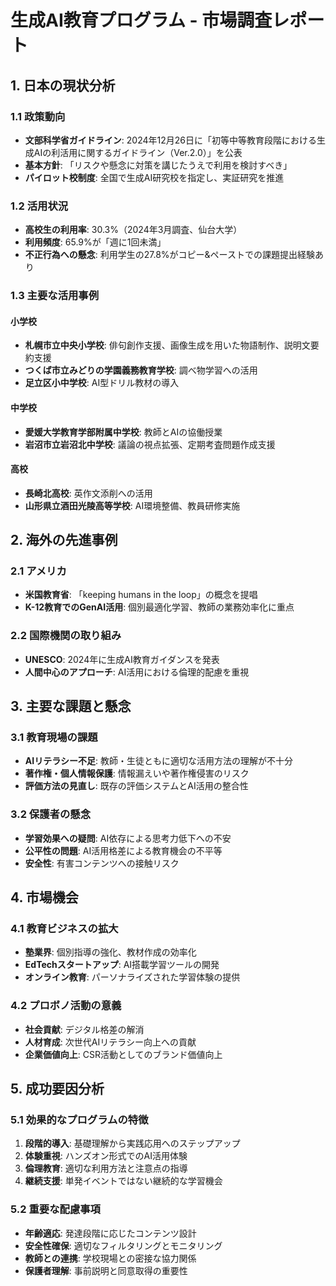 # 生成AI教育プログラム - 市場調査レポート

## 1. 日本の現状分析

### 1.1 政策動向
- **文部科学省ガイドライン**: 2024年12月26日に「初等中等教育段階における生成AIの利活用に関するガイドライン（Ver.2.0）」を公表
- **基本方針**: 「リスクや懸念に対策を講じたうえで利用を検討すべき」
- **パイロット校制度**: 全国で生成AI研究校を指定し、実証研究を推進

### 1.2 活用状況
- **高校生の利用率**: 30.3%（2024年3月調査、仙台大学）
- **利用頻度**: 65.9%が「週に1回未満」
- **不正行為への懸念**: 利用学生の27.8%がコピー&ペーストでの課題提出経験あり

### 1.3 主要な活用事例

#### 小学校
- **札幌市立中央小学校**: 俳句創作支援、画像生成を用いた物語制作、説明文要約支援
- **つくば市立みどりの学園義務教育学校**: 調べ物学習への活用
- **足立区小中学校**: AI型ドリル教材の導入

#### 中学校
- **愛媛大学教育学部附属中学校**: 教師とAIの協働授業
- **岩沼市立岩沼北中学校**: 議論の視点拡張、定期考査問題作成支援

#### 高校
- **長崎北高校**: 英作文添削への活用
- **山形県立酒田光陵高等学校**: AI環境整備、教員研修実施

## 2. 海外の先進事例

### 2.1 アメリカ
- **米国教育省**: 「keeping humans in the loop」の概念を提唱
- **K-12教育でのGenAI活用**: 個別最適化学習、教師の業務効率化に重点

### 2.2 国際機関の取り組み
- **UNESCO**: 2024年に生成AI教育ガイダンスを発表
- **人間中心のアプローチ**: AI活用における倫理的配慮を重視

## 3. 主要な課題と懸念

### 3.1 教育現場の課題
- **AIリテラシー不足**: 教師・生徒ともに適切な活用方法の理解が不十分
- **著作権・個人情報保護**: 情報漏えいや著作権侵害のリスク
- **評価方法の見直し**: 既存の評価システムとAI活用の整合性

### 3.2 保護者の懸念
- **学習効果への疑問**: AI依存による思考力低下への不安
- **公平性の問題**: AI活用格差による教育機会の不平等
- **安全性**: 有害コンテンツへの接触リスク

## 4. 市場機会

### 4.1 教育ビジネスの拡大
- **塾業界**: 個別指導の強化、教材作成の効率化
- **EdTechスタートアップ**: AI搭載学習ツールの開発
- **オンライン教育**: パーソナライズされた学習体験の提供

### 4.2 プロボノ活動の意義
- **社会貢献**: デジタル格差の解消
- **人材育成**: 次世代AIリテラシー向上への貢献
- **企業価値向上**: CSR活動としてのブランド価値向上

## 5. 成功要因分析

### 5.1 効果的なプログラムの特徴
1. **段階的導入**: 基礎理解から実践応用へのステップアップ
2. **体験重視**: ハンズオン形式でのAI活用体験
3. **倫理教育**: 適切な利用方法と注意点の指導
4. **継続支援**: 単発イベントではない継続的な学習機会

### 5.2 重要な配慮事項
- **年齢適応**: 発達段階に応じたコンテンツ設計
- **安全性確保**: 適切なフィルタリングとモニタリング
- **教師との連携**: 学校現場との密接な協力関係
- **保護者理解**: 事前説明と同意取得の重要性